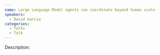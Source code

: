 ```yaml
---
name: Large Language Model agents can coordinate beyond human scale
speakers:
  - David Garcia
categories:
  - Talks
  - Talk
---
```


Description:
